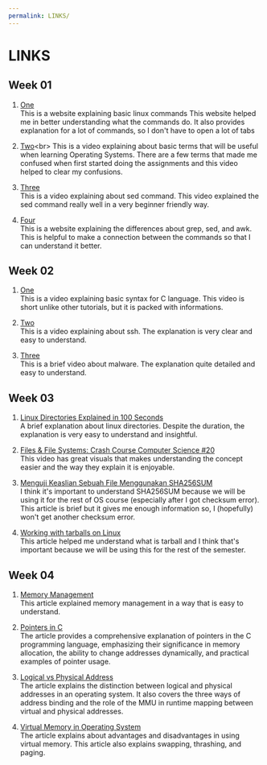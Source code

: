 ```yaml
---
permalink: LINKS/
---
```


# LINKS

## Week 01
1. [One](https://www.hostinger.com/tutorials/linux-commands)<br>
   This is a website explaining basic linux commands
   This website helped me in better understanding what the commands do.
   It also provides explanation for a lot of commands, so I don't have to open a lot of tabs

2. [Two](https://youtu.be/hMSByvFHOro?si=c-rrv2VyRuQ6elC_)<br>
   This is a video explaining about basic terms that will be useful when learning Operating Systems.
   There are a few terms that made me confused when first started doing the assignments and this video helped to clear my confusions.

3. [Three](https://www.youtube.com/watch?v=nXLnx8ncZyE)<br>
   This is a video explaining about sed command.
   This video explained the sed command really well in a very beginner friendly way.

4. [Four](https://www.baeldung.com/linux/grep-sed-awk-differences)<br>
   This is a website explaining the differences about grep, sed, and awk.
   This is helpful to make a connection between the commands so that I can understand it better.

## Week 02
1. [One](https://youtu.be/dTp0c41XnrQ?si=hFWRpMNlxqD-x0Ok)<br>
    This is a video explaining basic syntax for C language. 
    This video is short unlike other tutorials, but it is packed with informations.

2. [Two](https://youtu.be/5JvLV2-ngCI?si=V-hElG0gMCT67pnU)<br>
    This is a video explaining about ssh. The explanation is very clear and easy to understand.

3. [Three](https://youtu.be/e-fIQME9f64?si=VQozpY6lrDXfv1EJ)<br>
    This is a brief video about malware. The explanation quite detailed and easy to understand.

## Week 03
1. [Linux Directories Explained in 100 Seconds](https://youtu.be/42iQKuQodW4?si=j0WARFim-NpIJFur)<br>
    A brief explanation about linux directories. Despite the duration, the explanation is very easy to understand and insightful.

2. [Files & File Systems: Crash Course Computer Science #20](https://youtu.be/KN8YgJnShPM?si=se2FilJB2q6HmLQ2)<br>
    This video has great visuals that makes understanding the concept easier and the way they explain it is enjoyable.

3. [Menguji Keaslian Sebuah File Menggunakan SHA256SUM](https://www.linuxsec.org/2019/10/sha256sum.html)<br>
    I think it's important to understand SHA256SUM because we will be using it for the rest of OS course (especially after I got checksum error). This article is brief but it gives me enough information so, I (hopefully) won't get another checksum error.

4. [Working with tarballs on Linux](https://www.networkworld.com/article/3328840/working-with-tarballs-on-linux.html)<br>
    This article helped me understand what is tarball and I think that's important because we will be using this for the rest of the semester. 

## Week 04
1. [Memory Management](https://www.javatpoint.com/memory-management-operating-system)<br>
    This article explained memory management in a way that is easy to understand. 

2. [Pointers in C](https://linuxhint.com/use-pointers-c/)<br>
    The article provides a comprehensive explanation of pointers in the C programming language, emphasizing their significance in memory allocation, the ability to change addresses dynamically, and practical examples of pointer usage.

3. [Logical vs Physical Address](https://eng.libretexts.org/Courses/Delta_College/Operating_System%3A_The_Basics/07%3A_Memory/7.5%3A_Logical_vs_Physical_Address)<br>
    The article explains the distinction between logical and physical addresses in an operating system. It also covers the three ways of address binding and the role of the MMU in runtime mapping between virtual and physical addresses.

4. [Virtual Memory in Operating System](https://www.geeksforgeeks.org/virtual-memory-in-operating-system/)<br>
    The article explains about advantages and disadvantages in using virtual memory. This article also explains swapping, thrashing, and paging.
